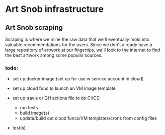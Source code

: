 # Art Snob infrastructure

## Art Snob scraping
Scraping is where we mine the raw data that we'll eventually mold into valuable recommendations for the users. Since 
we don't already have a large repository of artwork at our fingertips, we'll look to the internet to find the best
artwork among some popular sources.

### todo:
* set up docker image (set up for use w service account in cloud) 
* set up cloud func to launch an VM image template
* set up travis or GH actions file to do CI/CD
    - run tests
    - build image(s)
    - update/build out cloud funcs/VM templates/crons from config files

* test(s)